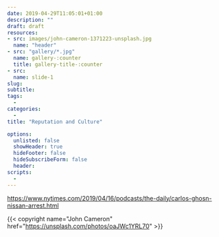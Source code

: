 ```yaml
---
date: 2019-04-29T11:05:01+01:00
description: ""
draft: draft
resources: 
- src: images/john-cameron-1371223-unsplash.jpg
  name: "header"
- src: "gallery/*.jpg"
  name: gallery-:counter
  title: gallery-title-:counter
- src:
  name: slide-1
slug:
subtitle: 
tags: 
  - 
categories: 
  - 
title: "Reputation and Culture"

options:
  unlisted: false
  showHeader: true
  hideFooter: false
  hideSubscribeForm: false
  header:
scripts:
  -
---
```



https://www.nytimes.com/2019/04/16/podcasts/the-daily/carlos-ghosn-nissan-arrest.html


{{< copyright name="John Cameron" href="https://unsplash.com/photos/oaJWc1YRL70" >}}